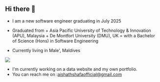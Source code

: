 ## Hi there 👋
- I am a new software engineer graduating in July 2025
  
- Graduated from
      + Asia Pacific University of Technology & Innovation (APU), Malaysia
      + De Montfort University (DMU), UK
  = with a Bachelor of Science (Hons) in Software Engineering
  
- Currently living in Male', Maldives

![](https://komarev.com/ghpvc/?username=your-github-username)      

- I'm currently working on a data website and my own portfolio.
- You can reach me on :aishathshafaofficial@gmail.com

<!--
**AishShafa/AishShafa** is a ✨ _special_ ✨ repository because its `README.md` (this file) appears on your GitHub profile.

Here are some ideas to get you started:

- 🔭 I’m currently working on ...
- 🌱 I’m currently learning ...
- 👯 I’m looking to collaborate on ...
- 🤔 I’m looking for help with ...
- 💬 Ask me about ...
- 📫 How to reach me: ...
- 😄 Pronouns: ...
- ⚡ Fun fact: ...
-->
